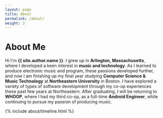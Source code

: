 ```yaml
---
layout: page
title: About
permalink: /about/
weight: 3
---
```


# **About Me**

Hi I'm **{{ site.author.name }}**. I grew up in **Arlington, Massachusetts**, where I developed a keen interest in **music and technology**. As I learned to produce electronic music and program, these passions developed further, and now I am finishing up my final year studying **Computer Science & Music Technology** at **Northeastern University** in Boston. I have explored a variety of types of software development through my co-op experiences these past few years at Northeastern. After graduating, I will be returning to **WHOOP**, where I had my third co-op, as a full-time **Android Engineer**, while continuing to pursue my passion of producing music.

<!--
<div class="row">
{% include about/skills.html title="Programming Skills" source=site.data.programming-skills %}
{% include about/skills.html title="Other Skills" source=site.data.other-skills %}
</div>
-->

<div class="row">
{% include about/timeline.html %}
</div>
